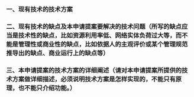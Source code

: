 ### 一、现有技术的技术方案

### 二、现有技术的缺点及本申请提案要解决的技术问题（所写的缺点应当是技术性的缺点，比如资源利用率低、网络实体负荷过大等，而不能是管理性或商业性的缺点，比如依据人的主观评价或某个管理规范推导出的缺点、商业运行上的缺点等）

### 三、本申请提案的技术方案的详细阐述（请对本申请提案所提供的技术方案做详细描述，必须说明技术方案是怎样实现的，不能只有原理，也不能只介绍功能。）
